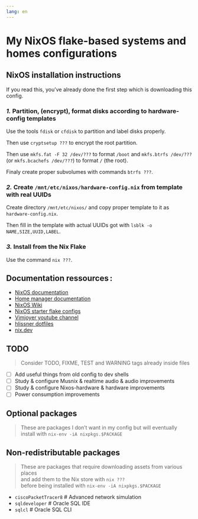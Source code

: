 ```yaml
---
lang: en
---
```


# My NixOS flake-based systems and homes configurations

## NixOS installation instructions

If you read this, you’ve already done the first step which is 
downloading this config.

### *1.* Partition, (encrypt), format disks according to hardware-config templates

Use the tools `fdisk` or `cfdisk` to partition and label disks properly.

Then use `cryptsetup ???` to encrypt the root partition.

Then use `mkfs.fat -F 32 /dev/???` to format `/boot` and `mkfs.btrfs /dev/???`
(or `mkfs.bcachefs /dev/???`) to format `/` (the root).

Finaly create proper subvolumes with commands `btrfs ???`.

### *2.* Create `/mnt/etc/nixos/hardware-config.nix` from template with real UUIDs

Create directory `/mnt/etc/nixos/` and copy proper template to it as
`hardware-config.nix`.

Then fill in the template with actual UUIDs got with
`lsblk -o NAME,SIZE,UUID,LABEL`.

### *3.* Install from the Nix Flake

Use the command `nix ???`.

## Documentation ressources :

- [NixOS documentation](https://nixos.org/manual/nixos/stable/#sec-building-image)
- [Home manager documentation](https://nix-community.github.io/home-manager/index.html#ch-nix-flakes)
- [NixOS Wiki](https://nixos.wiki/wiki/Flakes)
- [NixOS starter flake configs](https://github.com/Misterio77/nix-starter-configs/tree/main)
- [Vimjoyer youtube channel](https://www.youtube.com/watch?v=bjTxiFLSNFA&list=PLko9chwSoP-15ZtZxu64k_CuTzXrFpxPE)
- [hlissner dotfiles](https://github.com/hlissner/dotfiles)
- [nix.dev](https://nix.dev)

## TODO

> Consider TODO, FIXME, TEST and WARNING tags already inside files

- [ ] Add useful things from old config to dev shells
- [ ] Study & configure Musnix & realtime audio & audio improvements
- [ ] Study & configure Nixos-hardware & hardware improvements
- [ ] Power consumption improvements

## Optional packages

> These are packages I don’t want in my config but will eventually \
> install with `nix-env -iA nixpkgs.$PACKAGE`

## Non-redistributable packages

> These are packages that require downloading assets from various places \
> and add them to the Nix store with `nix ???` \
> before being installed with `nix-env -iA nixpkgs.$PACKAGE`

- `ciscoPacketTracer8` # Advanced network simulation
- `sqldeveloper` # Oracle SQL IDE
- `sqlcl` # Oracle SQL CLI
